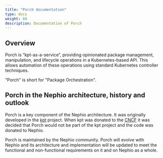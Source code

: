 ```yaml
---
title: "Porch documentation"
type: docs
weight: 60
description: Documentation of Porch
---
```


## Overview

Porch is “kpt-as-a-service”, providing opinionated package management, manipulation, and lifecycle operations in a
Kubernetes-based API. This allows automation of these operations using standard Kubernetes controller techniques.

"Porch" is short for "Package Orchestration".

## Porch in the Nephio architecture, history and outlook

Porch is a key component of the Nephio architecture. It was originally developed in the
[kpt](https://github.com/kptdev/kpt) project. When kpt was donated to the [CNCF](https://www.cncf.io/projects/kpt/) it
was decided that Porch would not be part of the kpt project and the code was donated to Nephio.

Porch is maintained by the Nephio community. Porch will evolve with Nephio and
its architecture and implementation will be updated to meet the functional and non-functional requirements on it
and on Nephio as a whole.